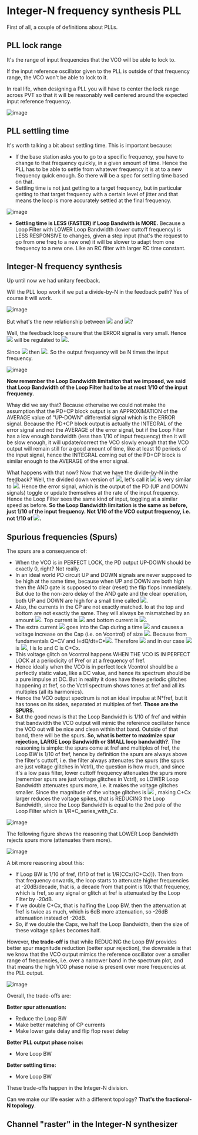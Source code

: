 # Integer-N frequency synthesis PLL

First of all, a couple of definitions about PLLs.

## PLL lock range

It's the range of input frequencies that the VCO will be able to lock to.

If the input reference oscillator given to the PLL is outside of that frequency range, the VCO won't be able to lock to it.

In real life, when designing a PLL you will have to center the lock range across PVT so that it will be reasonably well centered around the expected input reference frequency.

![image](https://user-images.githubusercontent.com/95447782/164891587-b6f9058c-7ce3-4b91-a69f-41a66b1bd4de.png)



## PLL settling time

It's worth talking a bit about settling time. This is important because:

* If the base station asks you to go to a specific frequency, you have to change to that frequency quickly, in a given amount of time. Hence the PLL has to be able to settle from whatever frequency it is at to a new frequency quick enough. So there will be a spec for settling time based on that.
* Settling time is not just getting to a target frequency, but in particular getting to that target frequency with a certain level of jitter and that means the loop is more accurately settled at the final frequency.

![image](https://user-images.githubusercontent.com/95447782/164891594-c8e7ee1f-dda9-47c2-8bdc-d194644539b4.png)

* **Settling time is LESS (FASTER) if Loop Bandwith is MORE.** Because a Loop Filter with LOWER Loop Bandwidth (lower cuttoff frequency) is LESS RESPONSIVE to changes, given a step input (that's the request to go from one freq to a new one) it will be slower to adapt from one frequency to a new one. Like an RC filter with larger RC time constant.



## Integer-N frequency synthesis
Up until now we had unitary feedback.

Will the PLL loop work if we put a divide-by-N in the feedback path? Yes of course it will work.

![image](https://user-images.githubusercontent.com/95447782/164891610-fc8a2cfb-01d8-4dc7-ad5b-381f0fcee806.png)


But what's the new relationship between <img src="https://render.githubusercontent.com/render/math?math=\phi_{out}"> and <img src="https://render.githubusercontent.com/render/math?math=\phi_{ref}">?

Well, the feedback loop ensure that the ERROR signal is very small. Hence <img src="https://render.githubusercontent.com/render/math?math=\phi_{out}"> will be regulated to <img src="https://render.githubusercontent.com/render/math?math=N*\phi_{ref}">.

Since <img src="https://render.githubusercontent.com/render/math?math=\omega_{\mathrm{out}} =\frac{d}{\mathrm{dt}}\phi_{\mathrm{out}}"> then <img src="https://render.githubusercontent.com/render/math?math=\omega_{\textrm{out}} =N*\omega_{\textrm{ref}}">. So the output frequency will be N times the input frequency.

![image](https://user-images.githubusercontent.com/95447782/164891700-bb5109ee-f36b-46e7-a63c-31444f017aca.png)


**Now remember the Loop Bandwidth limitation that we imposed, we said that Loop Bandwidth of the Loop Filter had to be at most 1/10 of the input frequency.**

Whay did we say that? Because otherwise we could not make the assumption that the PD+CP block output is an APPROXIMATION of the AVERAGE value of "UP-DOWN" differential signal which is the ERROR signal. Because the PD+CP block output is actually the INTEGRAL of the error signal and not the AVERAGE of the error signal, but if the Loop Filter has a low enough bandwidth (less than 1/10 of input frequency) then it will be slow enough, it will update/correct the VCO slowly enough that the VCO output will remain still for a good amount of time, like at least 10 periods of the input signal, hence the INTEGRAL coming out of the PD+CP block is similar enough to the AVERAGE of the error signal.

What happens with that now? Now that we have the divide-by-N in the feedback? Well, the divided down version of <img src="https://render.githubusercontent.com/render/math?math=\phi_{out}">, let's call it <img src="https://render.githubusercontent.com/render/math?math=\phi_{fb}"> is very similar to <img src="https://render.githubusercontent.com/render/math?math=\phi_{ref}">. Hence the error signal, which is the output of the PD (UP and DOWN signals) toggle or update themselves at the rate of the input frequency. Hence the Loop Filter sees the same kind of input, toggling at a similar speed as before. **So the Loop Bandwidth limitation is the same as before, just 1/10 of the input frequency. Not 1/10 of the VCO output frequency, i.e. not 1/10 of <img src="https://render.githubusercontent.com/render/math?math=N*\omega_{ref}">.**



## Spurious frequencies (Spurs)

The spurs are a consequence of:

* When the VCO is in PERFECT LOCK, the PD output UP-DOWN should be exactly 0, right? Not really.
* In an ideal world PD circuit UP and DOWN signals are never supposed to be high at the same time, because when UP and DOWN are both high then the AND gate is supposed to clear (reset) the flip flops immediately. But due to the non-zero delay of the AND gate and the clear operation, both UP and DOWN are high for a small time called <img src="https://render.githubusercontent.com/render/math?math=\delta">.
* Also, the currents in the CP are not exactly matched. Io at the top and bottom are not exactly the same. They will always be mismatched by an amount <img src="https://render.githubusercontent.com/render/math?math=\Delta I_o">. Top current is <img src="https://render.githubusercontent.com/render/math?math=I_o +\frac{\Delta I_o }{2}"> and bottom current is <img src="https://render.githubusercontent.com/render/math?math=I_o -\frac{\Delta I_o }{2}">.
* The extra current <img src="https://render.githubusercontent.com/render/math?math=\Delta I_o"> goes into the Cap during a time <img src="https://render.githubusercontent.com/render/math?math=\delta"> and causes a voltage increase on the Cap (i.e. on Vcontrol) of size <img src="https://render.githubusercontent.com/render/math?math=\Delta V=\frac{\delta {*I}_o }{C+\textrm{Cx}}">. Because from fundamentals Q=CV and I=dQ/dt=C*<img src="https://render.githubusercontent.com/render/math?math=\Delta V/\Delta t">. Therefore <img src="https://render.githubusercontent.com/render/math?math=\Delta V=\Delta t*I/C"> and in our case <img src="https://render.githubusercontent.com/render/math?math=\Delta t"> is <img src="https://render.githubusercontent.com/render/math?math=\delta">, I is Io and C is C+Cx.
* This voltage glitch on Vcontrol happens WHEN THE VCO IS IN PERFECT LOCK at a periodicity of Pref or at a frequency of fref.
* Hence ideally when the VCO is in perfect lock Vcontrol should be a perfectly static value, like a DC value, and hence its spectrum should be a pure impulse at DC. But in reality it does have these periodic glitches happening at fref, so the Vctrl spectrum shows tones at fref and all its multiples (all its harmonics).
* Hence the VCO output spectrum is not an ideal impulse at N*fref, but it has tones on its sides, separated at multiples of fref. **Those are the SPURS.**
* But the good news is that the Loop Bandwidth is 1/10 of fref and within that bandwidth the VCO output will mimic the reference oscillator hence the VCO out will be nice and clean within that band. Outside of that band, there will be the spurs. **So, what is better to maximize spur rejection, LARGE Loop Bandwidth or SMALL loop bandwidth?**. The reasoning is simple: the spurs come at fref and multiples of fref, the Loop BW is 1/10 of fref, hence by definition the spurs are always above the filter's cuttoff, i.e. the filter always attenuates the spurs (the spurs are just voltage glitches in Vctrl), the question is how much, and since it's a low pass filter, lower cuttoff frequency attenuates the spurs more (remember spurs are just voltage glitches in Vctrl), so LOWER Loop Bandwidth attenuates spurs more, i.e. it makes the voltage glitches smaller. Since the magnitude of the voltage glitches is <img src="https://render.githubusercontent.com/render/math?math=\Delta V=\frac{\delta {*I}_o }{C+Cx}"> , making C+Cx larger reduces the voltage spikes, that is REDUCING the Loop Bandwidth, since the Loop Bandwidth is equal to the 2nd pole of the Loop Filter which is 1/R*C_series_with_Cx.


![image](https://user-images.githubusercontent.com/95447782/164892283-cdd5929d-5afd-4d41-aa2b-6df55c2c5759.png)




The following figure shows the reasoning that LOWER Loop Bandwidth rejects spurs more (attenuates them more).

![image](https://user-images.githubusercontent.com/95447782/164892168-751e3950-b421-45c0-b157-87104659daf6.png)



A bit more reasoning about this:
* If Loop BW is 1/10 of fref,  (1/10 of fref is 1/R[CCx/(C+Cx)]). Then from that frequency onwards, the loop starts to attenuate higher frequencies at -20dB/decade, that is, a decade from that point is 10x that frequency, which is fref, so any signal or glitch at fref is attenuated by the Loop Filter by -20dB.
* If we double C+Cx, that is halfing the Loop BW, then the attenuation at fref is twice as much, which is 6dB more attenuation, so -26dB attenuation instead of -20dB.
* So, if we double the Caps, we half the Loop Bandwidth, then the size of these voltage spikes becomes half.

However, **the trade-off is** that while REDUCING the Loop BW provides better spur magnitude reduction (better spur rejection), the downside is that we know that the VCO output mimics the reference oscillator over a smaller range of frequencies, i.e. over a narrower band in the spectrum plot, and that means the high VCO phase noise is present over more frequencies at the PLL output.


![image](https://user-images.githubusercontent.com/95447782/164892301-502b3bc1-6d69-429f-acd1-9773f9d51131.png)



Overall, the trade-offs are:

**Better spur attenuation:**
* Reduce the Loop BW
* Make better matching of CP currents
* Make lower gate delay and flip flop reset delay

**Better PLL output phase noise:**
* More Loop BW

**Better settling time:**
* More Loop BW


These trade-offs happen in the Integer-N division.

Can we make our life easier with a different topology? **That's the fractional-N topology**.


## Channel "raster" in the Integer-N synthesizer


